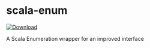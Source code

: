 # scala-enum
[![Download](https://api.bintray.com/packages/jeffmay/maven/scala-enum/images/download.svg) ](https://bintray.com/jeffmay/maven/scala-enum/_latestVersion)
 
A Scala Enumeration wrapper for an improved interface
